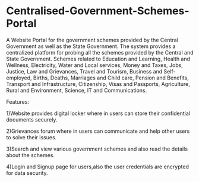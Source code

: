 # Centralised-Government-Schemes-Portal
A Website Portal for the government schemes provided by the Central Government as well as the State Government. The system provides a centralized platform for probing all the schemes provided by the Central and State Government. Schemes related to Education and Learning, Health and Wellness, Electricity, Water and Local services, Money and Taxes, Jobs, Justice, Law and Grievances, Travel and Tourism, Business and Self-employed, Births, Deaths, Marriages and Child care, Pension and Benefits, Transport and Infrastructure, Citizenship, Visas and Passports, Agriculture, Rural and Environment, Science, IT and Communications.

Features:

1)Website provides digital locker where in users can store their confidential documents securely.

2)Grievances forum where in users can communicate and help other users to solve their issues.

3)Search and view various government schemes and also read the details about the schemes.

4)Login and Signup page for users,also the user credentials are encrypted for data security.
